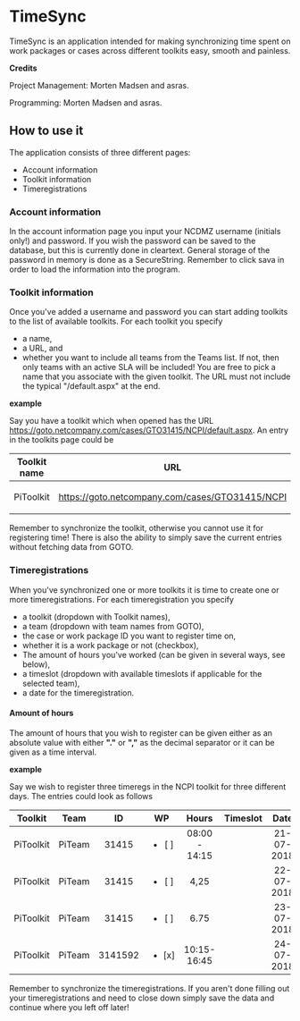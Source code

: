 # TimeSync
TimeSync is an application intended for making synchronizing time spent on work packages or cases across different toolkits easy, smooth and painless. 

**Credits**

Project Management: Morten Madsen and asras.

Programming: Morten Madsen and asras.

## How to use it
The application consists of three different pages:
- Account information
- Toolkit information
- Timeregistrations

### Account information
In the account information page you input your NCDMZ username (initials only!) and password. If you wish the password can be saved to the database, but this is currently done in cleartext. General storage of the password in memory is done as a SecureString.
Remember to click sava in order to load the information into the program.

### Toolkit information
Once you've added a username and password you can start adding toolkits to the list of available toolkits. For each toolkit you specify
- a name,
- a URL, and
- whether you want to include all teams from the Teams list. If not, then only teams with an active SLA will be included!
You are free to pick a name that you associate with the given toolkit. The URL must not include the typical "/default.aspx" at the end.

**example**

Say you have a toolkit which when opened has the URL https://goto.netcompany.com/cases/GTO31415/NCPI/default.aspx. An entry in the toolkits page could be

| Toolkit name | URL | All teams |
| :---: | :---: | :---: |
| PiToolkit | https://goto.netcompany.com/cases/GTO31415/NCPI | <ul><li>[ ] <!-- This is commented out. --></li></ul> |

Remember to synchronize the toolkit, otherwise you cannot use it for registering time!
There is also the ability to simply save the current entries without fetching data from GOTO.

### Timeregistrations
When you've synchronized one or more toolkits it is time to create one or more timeregistrations. For each timeregistration you specify
- a toolkit (dropdown with Toolkit names),
- a team (dropdown with team names from GOTO),
- the case or work package ID you want to register time on,
- whether it is a work package or not (checkbox),
- The amount of hours you've worked (can be given in several ways, see below),
- a timeslot (dropdown with available timeslots if applicable for the selected team),
- a date for the timeregistration.

#### Amount of hours
The amount of hours that you wish to register can be given either as an absolute value with either **"."** or **","** as the decimal separator or it can be given as a time interval.

**example**

Say we wish to register three timeregs in the NCPI toolkit for three different days. The entries could look as follows

| Toolkit | Team | ID | WP | Hours | Timeslot | Date |
| :---: | :---: | :---: | :---: | :---: | :---: | :---: |
| PiToolkit | PiTeam | 31415 | <ul><li>[ ] <!-- This is commented out. --></li></ul> | 08:00 - 14:15 | | 21-07-2018 |
| PiToolkit | PiTeam | 31415 | <ul><li>[ ] <!-- This is commented out. --></li></ul> | 4,25 | | 22-07-2018 |
| PiToolkit | PiTeam | 31415 | <ul><li>[ ] <!-- This is commented out. --></li></ul> | 6.75 | | 23-07-2018 |
| PiToolkit | PiTeam | 3141592 | <ul><li>[x] <!-- This is commented out. --></li></ul> | 10:15-16:45 | | 24-07-2018 |

Remember to synchronize the timeregistrations. If you aren't done filling out your timeregistrations and need to close down simply save the data and continue where you left off later!
